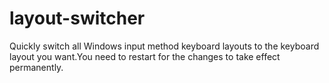 # layout-switcher
Quickly switch all Windows input method keyboard layouts to the keyboard layout you want.You need to restart for the changes to take effect permanently.
